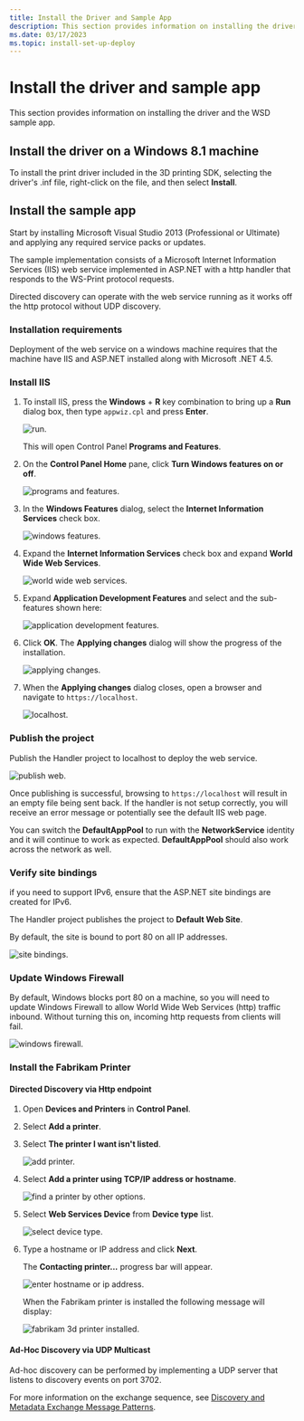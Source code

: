 ```yaml
---
title: Install the Driver and Sample App
description: This section provides information on installing the driver and the WSD sample app.
ms.date: 03/17/2023
ms.topic: install-set-up-deploy
---
```


# Install the driver and sample app

This section provides information on installing the driver and the WSD sample app.

## Install the driver on a Windows 8.1 machine

To install the print driver included in the 3D printing SDK, selecting the driver's .inf file, right-click on the file, and then select **Install**.

## Install the sample app

Start by installing Microsoft Visual Studio 2013 (Professional or Ultimate) and applying any required service packs or updates.

The sample implementation consists of a Microsoft Internet Information Services (IIS) web service implemented in ASP.NET with a http handler that responds to the WS-Print protocol requests.

Directed discovery can operate with the web service running as it works off the http protocol without UDP discovery.

### Installation requirements

Deployment of the web service on a windows machine requires that the machine have IIS and ASP.NET installed along with Microsoft .NET 4.5.

### Install IIS

1. To install IIS, press the **Windows** + **R** key combination to bring up a **Run** dialog box, then type `appwiz.cpl` and press **Enter**.

    ![run.](images/wsd-app-1.png)

    This will open Control Panel **Programs and Features**.

1. On the **Control Panel Home** pane, click **Turn Windows features on or off**.

    ![programs and features.](images/wsd-app-2.png)

1. In the **Windows Features** dialog, select the **Internet Information Services** check box.

    ![windows features.](images/wsd-app-3.png)

1. Expand the **Internet Information Services** check box and expand **World Wide Web Services**.

    ![world wide web services.](images/wsd-app-4.png)

1. Expand **Application Development Features** and select and the sub-features shown here:

    ![application development features.](images/wsd-app-5.png)

1. Click **OK**. The **Applying changes** dialog will show the progress of the installation.

    ![applying changes.](images/wsd-app-6.png)

1. When the **Applying changes** dialog closes, open a browser and navigate to `https://localhost`.

    ![localhost.](images/wsd-app-7.png)

### Publish the project

Publish the Handler project to localhost to deploy the web service.

![publish web.](images/wsd-app-8.png)

Once publishing is successful, browsing to `https://localhost` will result in an empty file being sent back. If the handler is not setup correctly, you will receive an error message or potentially see the default IIS web page.

You can switch the **DefaultAppPool** to run with the **NetworkService** identity and it will continue to work as expected. **DefaultAppPool** should also work across the network as well.

### Verify site bindings

if you need to support IPv6, ensure that the ASP.NET site bindings are created for IPv6.

The Handler project publishes the project to **Default Web Site**.

By default, the site is bound to port 80 on all IP addresses.

![site bindings.](images/wsd-app-9.png)

### Update Windows Firewall

By default, Windows blocks port 80 on a machine, so you will need to update Windows Firewall to allow World Wide Web Services (http) traffic inbound. Without turning this on, incoming http requests from clients will fail.

![windows firewall.](images/wsd-app-10.png)

### Install the Fabrikam Printer

#### Directed Discovery via Http endpoint

1. Open **Devices and Printers** in **Control Panel**.

1. Select **Add a printer**.

1. Select **The printer I want isn't listed**.

    ![add printer.](images/wsd-app-11.png)

1. Select **Add a printer using TCP/IP address or hostname**.

    ![find a printer by other options.](images/wsd-app-12.png)

1. Select **Web Services Device** from **Device type** list.

    ![select device type.](images/wsd-app-13.png)

1. Type a hostname or IP address and click **Next**.

    The **Contacting printer...** progress bar will appear.

    ![enter hostname or ip address.](images/wsd-app-14.png)

    When the Fabrikam printer is installed the following message will display:

    ![fabrikam 3d printer installed.](images/wsd-app-15.png)

#### Ad-Hoc Discovery via UDP Multicast

Ad-hoc discovery can be performed by implementing a UDP server that listens to discovery events on port 3702.

For more information on the exchange sequence, see [Discovery and Metadata Exchange Message Patterns](/windows/desktop/WsdApi/discovery-and-metadata-exchange-message-patterns).
